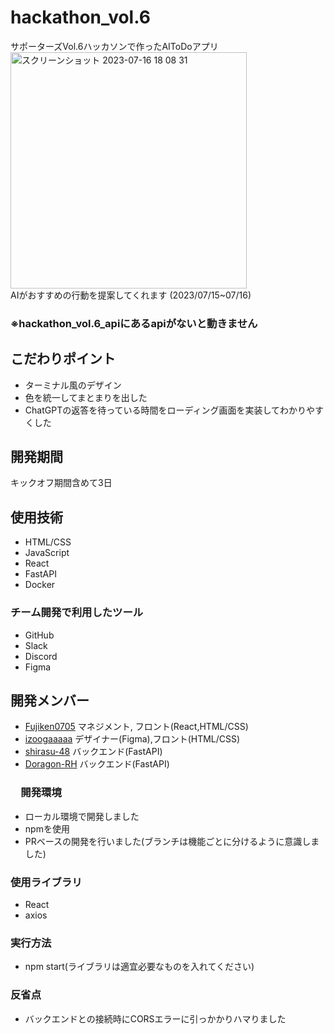 # hackathon_vol.6
サポーターズVol.6ハッカソンで作ったAIToDoアプリ  
<img width="378" alt="スクリーンショット 2023-07-16 18 08 31" src="https://github.com/nepp-tumsat/hackathon_vol.6/assets/112185666/2b0dd8ab-59c5-4eb8-a44d-c28c898a6fd4">  
AIがおすすめの行動を提案してくれます
(2023/07/15~07/16)

### ※hackathon_vol.6_apiにあるapiがないと動きません

## こだわりポイント
- ターミナル風のデザイン
- 色を統一してまとまりを出した
- ChatGPTの返答を待っている時間をローディング画面を実装してわかりやすくした

## 開発期間
キックオフ期間含めて3日

## 使用技術
- HTML/CSS
- JavaScript
- React
- FastAPI
- Docker

### チーム開発で利用したツール
- GitHub
- Slack
- Discord
- Figma

## 開発メンバー
- [Fujiken0705](https://github.com/Fujiken0705) マネジメント, フロント(React,HTML/CSS)
- [izoogaaaaa](https://github.com/izoogaaaaa) デザイナー(Figma),フロント(HTML/CSS)
- [shirasu-48](https://github.com/shirasu-48) バックエンド(FastAPI)
- [Doragon-RH](https://github.com/Doragon-RH) バックエンド(FastAPI)


### 　開発環境
- ローカル環境で開発しました
- npmを使用
- PRベースの開発を行いました(ブランチは機能ごとに分けるように意識しました)
### 使用ライブラリ
- React
- axios

### 実行方法
- npm start(ライブラリは適宜必要なものを入れてください)

### 反省点
- バックエンドとの接続時にCORSエラーに引っかかりハマりました
